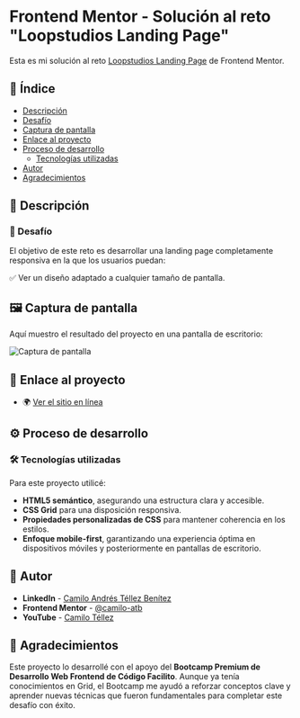 # Frontend Mentor - Solución al reto "Loopstudios Landing Page"  

Esta es mi solución al reto [Loopstudios Landing Page](https://www.frontendmentor.io/challenges/loopstudios-landing-page-N88J5Onjw) de Frontend Mentor.

## 📌 Índice  

- [Descripción](#descripción)  
- [Desafío](#desafío)  
- [Captura de pantalla](#captura-de-pantalla)  
- [Enlace al proyecto](#enlace-al-proyecto)  
- [Proceso de desarrollo](#proceso-de-desarrollo)  
  - [Tecnologías utilizadas](#tecnologías-utilizadas)  
- [Autor](#autor)  
- [Agradecimientos](#agradecimientos)  

## 📖 Descripción  

### 🎯 Desafío  

El objetivo de este reto es desarrollar una landing page completamente responsiva en la que los usuarios puedan:  

✅ Ver un diseño adaptado a cualquier tamaño de pantalla.  

## 🖼️ Captura de pantalla  

Aquí muestro el resultado del proyecto en una pantalla de escritorio:  

![Captura de pantalla](./images/resultado.png)  

## 🔗 Enlace al proyecto  

- 🌍 [Ver el sitio en línea](https://your-solution-url.com)  

## ⚙️ Proceso de desarrollo  

### 🛠️ Tecnologías utilizadas  

Para este proyecto utilicé:  

- **HTML5 semántico**, asegurando una estructura clara y accesible.  
- **CSS Grid** para una disposición responsiva.  
- **Propiedades personalizadas de CSS** para mantener coherencia en los estilos.  
- **Enfoque mobile-first**, garantizando una experiencia óptima en dispositivos móviles y posteriormente en pantallas de escritorio.  

## 👤 Autor  

- **LinkedIn** - [Camilo Andrés Téllez Benítez](http://www.linkedin.com/in/camilo-téllez)  
- **Frontend Mentor** - [@camilo-atb](https://www.frontendmentor.io/profile/camilo-atb)  
- **YouTube** - [Camilo Téllez](https://www.youtube.com/@camilotellez887)  

## 🙌 Agradecimientos  

Este proyecto lo desarrollé con el apoyo del **Bootcamp Premium de Desarrollo Web Frontend de Código Facilito**. Aunque ya tenía conocimientos en Grid, el Bootcamp me ayudó a reforzar conceptos clave y aprender nuevas técnicas que fueron fundamentales para completar este desafío con éxito.  
